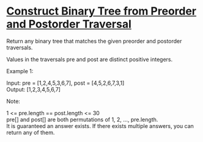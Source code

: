 # [Construct Binary Tree from Preorder and Postorder Traversal](https://leetcode.com/problems/construct-binary-tree-from-preorder-and-postorder-traversal/)

Return any binary tree that matches the given preorder and postorder traversals.  

Values in the traversals pre and post are distinct positive integers.  

Example 1:  

Input: pre = [1,2,4,5,3,6,7], post = [4,5,2,6,7,3,1]  
Output: [1,2,3,4,5,6,7]  

Note:  

1 <= pre.length == post.length <= 30  
pre[] and post[] are both permutations of 1, 2, ..., pre.length.  
It is guaranteed an answer exists. If there exists multiple answers, you can return any of them.  